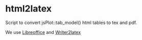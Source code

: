 # html2latex

Script to convert jsPlot::tab_model() html tables to tex and pdf.

We use [Libreoffice](https://www.libreoffice.org/) and [Writer2latex](https://sourceforge.net/projects/writer2latex/files/writer2latex/)
